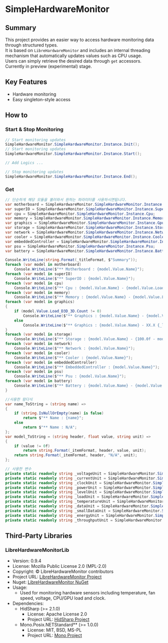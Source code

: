 # SimpleHardwareMonitor

## Summary


This project provides an easier way to access hardware monitoring data through structured types.</br>
It is based on <code>LibreHardwareMonitor</code> and includes an internal threading mechanism that automatically updates values such as CPU usage.</br>
Users can simply retrieve the desired data through <code>get</code> accessors.</br>
Currently in preview (experimental) stage.</br>

## Key Features

- Hardware monitoring
- Easy singleton-style access

## How to

### Start & Stop Monitoring
```cs
// Start monitoring updates
SimpleHardwareMonitor.SimpleHardwareMonitor.Instance.Init();
// Start monitoring updates
SimpleHardwareMonitor.SimpleHardwareMonitor.Instance.Start();

// Add Logics ...

// Stop monitoring updates
SimpleHardwareMonitor.SimpleHardwareMonitor.Instance.End();
```

### Get
```cs
// 단순하게 해당 모듈을 불러와서 원하는 파라미터를 사용하시면됩니다.
var motherboard = SimpleHardwareMonitor.SimpleHardwareMonitor.Instance.Motherboard;
var superIO = SimpleHardwareMonitor.SimpleHardwareMonitor.Instance.SuperIO;
var cpu = SimpleHardwareMonitor.SimpleHardwareMonitor.Instance.Cpu;
var memory = SimpleHardwareMonitor.SimpleHardwareMonitor.Instance.Memory;
var graphics = SimpleHardwareMonitor.SimpleHardwareMonitor.Instance.Gpu;
var storage = SimpleHardwareMonitor.SimpleHardwareMonitor.Instance.Storage;
var network = SimpleHardwareMonitor.SimpleHardwareMonitor.Instance.Network;
var cooler = SimpleHardwareMonitor.SimpleHardwareMonitor.Instance.Cooler;
var embeddedController = SimpleHardwareMonitor.SimpleHardwareMonitor.Instance.EmbeddedController;
var psu = SimpleHardwareMonitor.SimpleHardwareMonitor.Instance.Psu;
var battery = SimpleHardwareMonitor.SimpleHardwareMonitor.Instance.Battery;

Console.WriteLine(string.Format(_titleFormat, $"Summary"));
foreach (var model in motherboard)
    Console.WriteLine($"** Motherboard : {model.Value.Name}");
foreach (var model in superIO)
    Console.WriteLine($"** SuperIO : {model.Value.Name}");
foreach (var model in cpu)
    Console.WriteLine($"** Cpu : {model.Value.Name} - {model.Value.Load_Total:F01}{_loadUnit}");
foreach (var model in memory)
    Console.WriteLine($"** Memory : {model.Value.Name} - {model.Value.Load_Memory:F01}{_loadUnit}");
foreach (var model in graphics)
{
    if (model.Value.Load_D3D_3D.Count != 0)
        Console.WriteLine($"** Graphics : {model.Value.Name} - {model.Value.Load_D3D_3D.Max():F01}{_loadUnit}");
    else
        Console.WriteLine($"** Graphics : {model.Value.Name} - XX.X {_loadUnit}");
}
foreach (var model in storage)
    Console.WriteLine($"** Storage : {model.Value.Name} - {100.0f - model.Value.Load_Used_Space:F01}{_loadUnit}");
foreach (var model in network)
    Console.WriteLine($"** Network : {model.Value.Name}");
foreach (var model in cooler)
    Console.WriteLine($"** Cooler : {model.Value.Name}");
foreach (var model in embeddedController)
    Console.WriteLine($"** EmbeddedController : {model.Value.Name}");
foreach (var model in psu)
    Console.WriteLine($"** Psu : {model.Value.Name}");
foreach (var model in battery)
    Console.WriteLine($"** Battery : {model.Value.Name} - {model.Value.Level_Charge}{_levelUnit}");
}
```
```cs
//사용한 람다식
var name_ToString = (string name) =>
{
    if (string.IsNullOrEmpty(name) is false)
        return $"** Name : {name}";
    else
        return $"** Name : N/A";
};
var model_ToString = (string header, float value, string unit) =>
{
    if (value != 0f)
        return string.Format(_itemFormat, header, value, unit);
    return string.Format(_itemFormat, header, "N/A", unit);
};
```
```cs
// 사용한 변수
private static readonly string _voltageUnit = SimpleHardwareMonitor.SimpleHardwareMonitor.SenserTypeToUnitString(LibreHardwareMonitor.Hardware.SensorType.Voltage);
private static readonly string _currentUnit = SimpleHardwareMonitor.SimpleHardwareMonitor.SenserTypeToUnitString(LibreHardwareMonitor.Hardware.SensorType.Current);
private static readonly string _clockUnit = SimpleHardwareMonitor.SimpleHardwareMonitor.SenserTypeToUnitString(LibreHardwareMonitor.Hardware.SensorType.Clock);
private static readonly string _powerUnit = SimpleHardwareMonitor.SimpleHardwareMonitor.SenserTypeToUnitString(LibreHardwareMonitor.Hardware.SensorType.Power);
private static readonly string _levelUnit = SimpleHardwareMonitor.SimpleHardwareMonitor.SenserTypeToUnitString(LibreHardwareMonitor.Hardware.SensorType.Level);
private static readonly string _loadUnit = SimpleHardwareMonitor.SimpleHardwareMonitor.SenserTypeToUnitString(LibreHardwareMonitor.Hardware.SensorType.Load);
private static readonly string _temperatureUnit = SimpleHardwareMonitor.SimpleHardwareMonitor.SenserTypeToUnitString(LibreHardwareMonitor.Hardware.SensorType.Temperature);
private static readonly string _dataUnit = SimpleHardwareMonitor.SimpleHardwareMonitor.SenserTypeToUnitString(LibreHardwareMonitor.Hardware.SensorType.Data);
private static readonly string _smallDataUnit = SimpleHardwareMonitor.SimpleHardwareMonitor.SenserTypeToUnitString(LibreHardwareMonitor.Hardware.SensorType.SmallData);
private static readonly string _energyUnit = SimpleHardwareMonitor.SimpleHardwareMonitor.SenserTypeToUnitString(LibreHardwareMonitor.Hardware.SensorType.Energy);
private static readonly string _throughputUnit = SimpleHardwareMonitor.SimpleHardwareMonitor.SenserTypeToUnitString(LibreHardwareMonitor.Hardware.SensorType.Throughput);
```

## Third-Party Libraries

### LibreHardwareMonitorLib
- Version: 0.9.4
- License: Mozilla Public License 2.0 (MPL-2.0)
- Copyright: © LibreHardwareMonitor contributors
- Project URL: [LibreHardwareMonitor Project](https://github.com/LibreHardwareMonitor/LibreHardwareMonitor)
- Nuget: [LibreHardwareMonitor NuGet](https://www.nuget.org/packages/LibreHardwareMonitorLib/0.9.4)
- Usage:  
  - Used for monitoring hardware sensors including temperature, fan speed, voltage, CPU/GPU load and clock.
- Dependencies:
  - HidSharp (>= 2.1.0)
    - License: Apache License 2.0
    - Project URL: [HidSharp Project](http://www.zer7.com/software/hidsharp)
  - Mono.Posix.NETStandard** (>= 1.0.0)
    - License: MIT, BSD, MS-PL
    - Project URL: [Mono Project](https://github.com/mono/mono)
